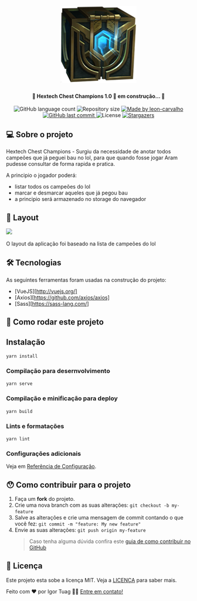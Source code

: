 <h1 align="center">
    <img alt="hextech-chest-champions" title="#hextech-chest-champions" src="./src/assets/img/chest.png" />
</h1>

<h4 align="center"> 
	🚧 Hextech Chest Champions 1.0 🚀 em construção... 🚧
</h4>

<p align="center">
  <img alt="GitHub language count" src="https://img.shields.io/github/languages/count/igortuag/hextech-chest-champions?color=%2304D361">

  <img alt="Repository size" src="https://img.shields.io/github/repo-size/igortuag/hextech-chest-champions">

  <a href="https://www.linkedin.com/in/igortuag/">
    <img alt="Made by leon-carvalho" src="https://img.shields.io/badge/made%20by-Igort--Tuag-%2304D361">
  </a>
	
  
  <a href="https://github.com/igortuag/hextech-chest-champions/commits/master">
    <img alt="GitHub last commit" src="https://img.shields.io/github/last-commit/igortuag/hextech-chest-champions">
  </a>

  <img alt="License" src="https://img.shields.io/badge/license-MIT-brightgreen">
   <a href="https://github.com/igortuag/hextech-chest-champions/stargazers">
    <img alt="Stargazers" src="https://img.shields.io/github/stars/igortuag/hextech-chest-champions?style=social">
  </a>
</p>

## 💻 Sobre o projeto

Hextech Chest Champions - Surgiu da necessidade de anotar todos campeões que já peguei bau no lol, para que quando fosse jogar Aram pudesse consultar de forma rapida e pratica.

A principio o jogador poderá:

- listar todos os campeões do lol
- marcar e desmarcar aqueles que já pegou bau
- a principio será armazenado no storage do navegador

## 🎨 Layout

<p><img src="./.github/demo.gif"/></p>

O layout da aplicação foi baseado na lista de campeões do lol

## 🛠 Tecnologias

As seguintes ferramentas foram usadas na construção do projeto:

- [VueJS][http://vuejs.org/]
- [Axios][https://github.com/axios/axios]
- [Sass][https://sass-lang.com/]

## 🚀 Como rodar este projeto

## Instalação

```
yarn install
```

### Compilação para desernvolvimento

```
yarn serve
```

### Compilação e minificação para deploy

```
yarn build
```

### Lints e formatações

```
yarn lint
```

### Configurações adicionais

Veja em [Referência de Configuração](https://cli.vuejs.org/config/).

## 😯 Como contribuir para o projeto

1. Faça um **fork** do projeto.
2. Crie uma nova branch com as suas alterações: `git checkout -b my-feature`
3. Salve as alterações e crie uma mensagem de commit contando o que você fez: `git commit -m "feature: My new feature"`
4. Envie as suas alterações: `git push origin my-feature`
   > Caso tenha alguma dúvida confira este [guia de como contribuir no GitHub](https://github.com/firstcontributions/first-contributions)

## 📝 Licença

Este projeto esta sobe a licença MIT. Veja a [LICENÇA](license) para saber mais.

Feito com ❤️ por Igor Tuag 👋🏽 [Entre em contato!](https://www.linkedin.com/in/igortuag/)
